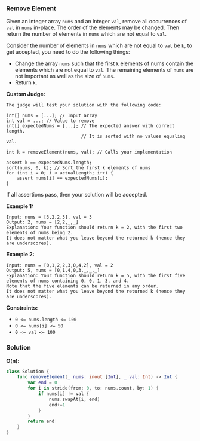 
### Remove Element

Given an integer array `nums` and an integer `val`, remove all occurrences of `val` in `nums` in-place. The order of the elements may be changed. Then return the number of elements in `nums` which are not equal to `val`.

Consider the number of elements in `nums` which are not equal to `val` be `k`, to get accepted, you need to do the following things:
* Change the array `nums` such that the first `k` elements of nums contain the elements which are not equal to `val`. The remaining elements of `nums` are not important as well as the size of `nums`.
* Return `k`.

__Custom Judge:__
```
The judge will test your solution with the following code:

int[] nums = [...]; // Input array
int val = ...; // Value to remove
int[] expectedNums = [...]; // The expected answer with correct length.
                            // It is sorted with no values equaling val.

int k = removeElement(nums, val); // Calls your implementation

assert k == expectedNums.length;
sort(nums, 0, k); // Sort the first k elements of nums
for (int i = 0; i < actualLength; i++) {
    assert nums[i] == expectedNums[i];
}
```
If all assertions pass, then your solution will be accepted.

__Example 1:__
```
Input: nums = [3,2,2,3], val = 3
Output: 2, nums = [2,2,_,_]
Explanation: Your function should return k = 2, with the first two elements of nums being 2.
It does not matter what you leave beyond the returned k (hence they are underscores).
```
__Example 2:__
```
Input: nums = [0,1,2,2,3,0,4,2], val = 2
Output: 5, nums = [0,1,4,0,3,_,_,_]
Explanation: Your function should return k = 5, with the first five elements of nums containing 0, 0, 1, 3, and 4.
Note that the five elements can be returned in any order.
It does not matter what you leave beyond the returned k (hence they are underscores).
```

__Constraints:__
* `0 <= nums.length <= 100`
* `0 <= nums[i] <= 50`
* `0 <= val <= 100`

### Solution
__O(n):__
```Swift
class Solution {
    func removeElement(_ nums: inout [Int], _ val: Int) -> Int {
        var end = 0
        for i in stride(from: 0, to: nums.count, by: 1) {
            if nums[i] != val {
                nums.swapAt(i, end)
                end+=1
            }
        }
        return end
    }
}
```